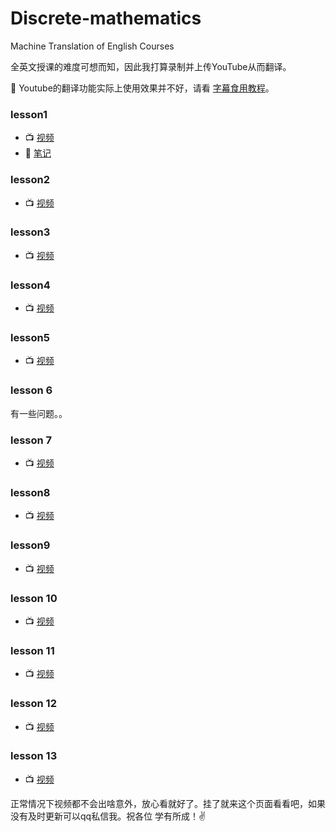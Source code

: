 # Discrete-mathematics
Machine Translation of English Courses 

全英文授课的难度可想而知，因此我打算录制并上传YouTube从而翻译。

:speak_no_evil: Youtube的翻译功能实际上使用效果并不好，请看 [字幕食用教程](./Use-method.md)。
### lesson1
+ :tv: [视频](https://youtu.be/Tlc4BMtBPdE)
+ :notebook: [笔记](离散数学/lesson1/lesson1.html)
### lesson2
+ :tv: [视频](https://youtu.be/C1y5fkoxFsM)
### lesson3
+ :tv: [视频](https://youtu.be/HS6b8hzpzyo) 
### lesson4
+ :tv: [视频](https://youtu.be/O7ffFO9poNc) 
### lesson5
+ :tv: [视频](https://youtu.be/OJ4qSkZC1n4)
### lesson 6
有一些问题。。
### lesson 7
+ :tv: [视频](https://youtu.be/WeDpILD_sL4)
### lesson8
+ :tv: [视频](https://youtu.be/sajb8Sk8CHM)
### lesson9
+ :tv: [视频](https://youtu.be/p73UlRAu4NM)
### lesson 10
+ :tv: [视频](https://youtu.be/esZ66jksVuk)
### lesson 11
+ :tv: [视频](https://youtu.be/_i469ueozjY)
### lesson 12
+ :tv: [视频](https://youtu.be/KOM0L00Z1fw)
### lesson 13
+ :tv: [视频](https://youtu.be/Hf81vpVafF4)


正常情况下视频都不会出啥意外，放心看就好了。挂了就来这个页面看看吧，如果没有及时更新可以qq私信我。祝各位 学有所成！:v:
